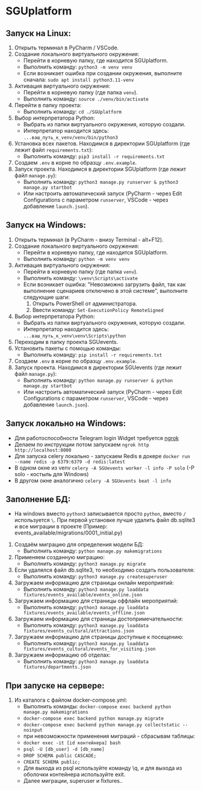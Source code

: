 # SGUplatform

## Запуск на Linux:

1. Открыть терминал в PyCharm / VSCode.
2. Создание локального виртуального окружения:
   - Перейти в корневую папку, где находится SGUplatform.
   - Выполнить команду: `python3 -m venv venv`
   - Если возникает ошибка при создании окружения, выполните сначала:
     `sudo apt install python3.11-venv`
3. Активация виртуального окружения:
   - Перейти в корневую папку (где папка `venv`).
   - Выполнить команду: `source ./venv/bin/activate`
4. Перейти в папку проекта:
   - Выполнить команду: `cd ./SGUplatform`
5. Выбор интерпретатора Python:
   - Выбрать из папки виртуального окружения, которую создали.
   - Интерпретатор находится здесь: `...ваш_путь_к_venv/venv/bin/python3`
6. Установка всех пакетов. Находимся в директории SGUplatform (где лежит файл `requirements.txt`):
   - Выполнить команду: `pip3 install -r requirements.txt`
7. Создаем `.env` в корне по образцу `.env.example`.
8. Запуск проекта. Находимся в директории SGUplatform (где лежит файл `manage.py`):
   - Выполнить команду: `python3 manage.py runserver & python3 manage.py startbot`
   - Или настроить автоматический запуск (PyCharm - через Edit Configurations с параметром `runserver`, VSCode - через добавление `launch.json`).

## Запуск на Windows:

1. Открыть терминал (в PyCharm - внизу Terminal - alt+F12).
2. Создание локального виртуального окружения:
   - Перейти в корневую папку, где находится SGUplatform.
   - Выполнить команду: `python -m venv venv`
3. Активация виртуального окружения:
   - Перейти в корневую папку (где папка `venv`).
   - Выполнить команду: `\venv\Scripts\activate`
   - Если возникает ошибка: "Невозможно загрузить файл, так как выполнение сценариев отключено в этой системе", выполните следующие шаги:
     1. Открыть PowerShell от администратора.
     2. Ввести команду:
        `Set-ExecutionPolicy RemoteSigned`
4. Выбор интерпретатора Python:
   - Выбрать из папки виртуального окружения, которую создали.
   - Интерпретатор находится здесь: `...ваш_путь_к_venv\venv\Scripts\python`
5. Переходим в папку проекта SGUevents.
6. Установить пакеты с помощью команды:
   - Выполнить команду: `pip install -r requirements.txt`
7. Создаем `.env` в корне по образцу `.env.example`.
8. Запуск проекта. Находимся в директории SGUevents (где лежит файл `manage.py`):
   - Выполнить команду: `python manage.py runserver & python manage.py startbot`
   - Или настроить автоматический запуск (PyCharm - через Edit Configurations с параметром `runserver`, VSCode - через добавление `launch.json`).

## Запуск локально на Windows:

- Для работоспособности Telegram login Widget требуется [ngrok](https://dashboard.ngrok.com/get-started/setup/windows)
- Делаем по инструкции потом запускаем `ngrok http http://localhost:8000`
- Для запуска celery локально - запускаем Redis в докере `docker run --name redis -p 6379:6379 -d redis:latest`
- В одном окне из venv `celery -A SGUevents worker -l info -P solo` (-P solo - костыль для Windows)
- В другом окне аналогично `celery -A SGUevents beat -l info`

## Заполнение БД:

- На windows вместо `python3` записывается просто `python`, вместо `/` используется `\`. При первой установке лучше удалить файл db.sqlite3 и все миграции в проекте (Пример: events_available/migrations/0001_initial.py)

1. Создаём миграцию для определения модели БД:
   - Выполнить команду: `python manage.py makemigrations`
2. Применяем созданную миграцию:
   - Выполнить команду: `python3 manage.py migrate`
3. Если удалялся файл db.sqlite3, то необходимо создать пользователя:
   - Выполнить команду: `python3 manage.py createsuperuser`
4. Загружаем информацию для страницы онлайн мероприятий:
   - Выполнить команду: `python3 manage.py loaddata fixtures/events_available/events_online.json`
5. Загружаем информацию для страницы оффлайн мероприятий:
   - Выполнить команду: `python3 manage.py loaddata fixtures/events_available/events_offline.json`
6. Загружаем информацию для страницы достопримечательности:
   - Выполнить команду: `python3 manage.py loaddata fixtures/events_cultural/attractions.json`
7. Загружаем информацию для страницы доступные к посещению:
   - Выполнить команду: `python3 manage.py loaddata fixtures/events_cultural/events_for_visiting.json`
8. Загружаем информацию об отделах:
   - Выполнить команду: `python3 manage.py loaddata fixtures/departments.json`

## При запуске на сервере:
1. Из каталога с файлом docker-compose.yml:
   - Выполнить команды: `docker-compose exec backend python manage.py makemigrations`
   - `docker-compose exec backend python manage.py migrate`
   - `docker-compose exec backend python manage.py collectstatic --noinput`
   - при невозможности применения миграций - сбрасывам таблицы:
   - `docker exec -it [id контейнера] bash`
   - `psql -U [db_user] -d [db_name]`
   - `DROP SCHEMA public CASCADE;`
   - `CREATE SCHEMA public;`
   - Для выхода из psql используйте команду \q, и для выхода из оболочки контейнера используйте exit.
   - Далее миграции, superuser и fixtures..
